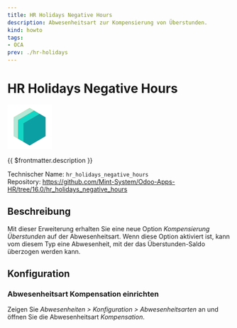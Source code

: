 ```yaml
---
title: HR Holidays Negative Hours
description: Abwesenheitsart zur Kompensierung von Überstunden.
kind: howto
tags:
- OCA
prev: ./hr-holidays
---
```


# HR Holidays Negative Hours
![icon_oms_box](attachments/icons_odoo_mint_system.png)

{{ $frontmatter.description }}

Technischer Name: `hr_holidays_negative_hours`\
Repository: <https://github.com/Mint-System/Odoo-Apps-HR/tree/16.0/hr_holidays_negative_hours>

## Beschreibung

Mit dieser Erweiterung erhalten Sie eine neue Option *Kompensierung Überstunden* auf der Abwesenheitsart. Wenn diese Option aktiviert ist, kann vom diesem Typ eine Abwesenheit, mit der das Überstunden-Saldo überzogen werden kann.

## Konfiguration

### Abwesenheitsart Kompensation einrichten

Zeigen Sie *Abwesenheiten > Konfiguration > Abwesenheitsarten* an und öffnen Sie die Abwesenheitsart *Kompensation*.
